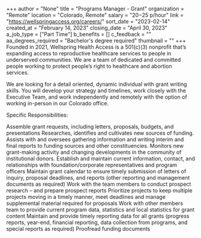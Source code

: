 +++
author = "None"
title = "Programs Manager - Grant"
organization = "Remote"
location = "Colorado, Remote"
salary = "$20-$25 p/hour"
link = "https://wellspringaccess.org/careers/"
sort_date = "2023-02-14"
created_at = "February 14, 2023"
closing_date = "April 30, 2023"
a_job_type = ["Part Time"]
b_benefits = []
c_feedback = ""
aa_degrees_required = "Bachelor's degree required"
thumbnail = ""
+++
Founded in 2021, Wellspring Health Access is a 501(c)(3) nonprofit that’s expanding access to reproductive healthcare services to people in underserved communities. We are a team of dedicated and committed people working to protect people’s right to healthcare and abortion services.

We are looking for a detail oriented, dynamic individual with grant writing skills.  You will develop your strategy and timelines, work closely with the Executive Team, and work independently and remotely with the option of working in-person in our Colorado office.

Specific Responsibilities:

Assemble grant requests, including letters, proposals, budgets, and presentations
Researches, identifies and cultivates new sources of funding. 
Assists with and oversees gathering information and writing interim and final reports to funding sources and other constituencies. 
Monitors new grant-making activity and changing developments in the community of institutional donors. 
Establish and maintain current information, contact, and relationships with foundation/corporate representatives and program officers
Maintain grant calendar to ensure timely submission of letters of inquiry, proposal deadlines, and reports (other reporting and management documents as required)
Work with the team members to conduct prospect research – and prepare prospect reports
Prioritize projects to keep multiple projects moving in a timely manner, meet deadlines and manage supplemental material required for proposals
Work with other members team to provide current program data, statistics and local statistics for grant content
Maintain and provide timely reporting data for all grants (progress reports, year-end, financial reporting, data collection from programs, and special reports as required)
Proofread funding documents